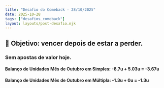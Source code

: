 ```yaml
---
title: "Desafio do Comeback - 28/10/2025"
date: 2025-10-28
tags: ["desafios_comeback"]
layout: layouts/post-desafio.njk
---
```


## 🎯 Objetivo: vencer depois de estar a perder.

### Sem apostas de valor hoje.

#### Balanço de Unidades Mês de Outubro em Simples: -8.7u + 5.03u = -3.67u
#### Balanço de Unidades Mês de Outubro em Múltipla: -1.3u + 0u = -1.3u